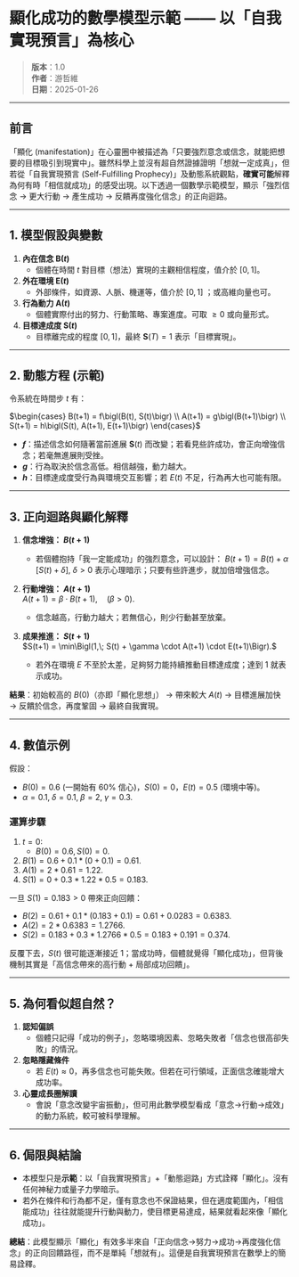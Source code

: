 # 顯化成功的數學模型示範 —— 以「自我實現預言」為核心

> **版本**：1.0  
> **作者**：游哲維  
> **日期**：2025-01-26  

---

## 前言

「顯化 (manifestation)」在心靈圈中被描述為「只要強烈意念或信念，就能把想要的目標吸引到現實中」。雖然科學上並沒有超自然證據證明「想就一定成真」，但若從「自我實現預言 (Self-Fulfilling Prophecy)」及動態系統觀點，**確實可能**解釋為何有時「相信就成功」的感受出現。以下透過一個數學示範模型，顯示「強烈信念 → 更大行動 → 產生成功 → 反饋再度強化信念」的正向迴路。

---

## 1. 模型假設與變數

1. **內在信念 $\mathbf{B}(t)$**  
   - 個體在時間 $t$ 對目標（想法）實現的主觀相信程度，值介於 $[0,1]$。  
2. **外在環境 $\mathbf{E}(t)$**  
   - 外部條件，如資源、人脈、機運等，值介於 $[0,1]$ ；或高維向量也可。  
3. **行為動力 $\mathbf{A}(t)$**  
   - 個體實際付出的努力、行動策略、專案進度。可取 $\ge 0$ 或向量形式。  
4. **目標達成度 $\mathbf{S}(t)$**  
   - 目標離完成的程度 $[0,1]$，最終 $\mathbf{S}(T)=1$ 表示「目標實現」。

---

## 2. 動態方程 (示範)

令系統在時間步 $t$ 有：

$\begin{cases}
B(t+1) = f\bigl(B(t), S(t)\bigr) \\
A(t+1) = g\bigl(B(t+1)\bigr) \\
S(t+1) = h\bigl(S(t), A(t+1), E(t+1)\bigr)
\end{cases}$

- **$f$**：描述信念如何隨著當前進展 $\mathbf{S}(t)$ 而改變；若看見些許成功，會正向增強信念；若毫無進展則受挫。  
- **$g$**：行為取決於信念高低。相信越強，動力越大。  
- **$h$**：目標達成度受行為與環境交互影響；若 $E(t)$ 不足，行為再大也可能有限。

---

## 3. 正向迴路與顯化解釋

1. **信念增強： $B(t+1)$**  
   - 若個體抱持「我一定能成功」的強烈意念，可以設計：
     $B(t+1) = B(t) + \alpha\, [S(t) + \delta]$,
     $\delta>0$ 表示心理暗示；只要有些許進步，就加倍增強信念。

2. **行動增強： $A(t+1)$**  
   $A(t+1) = \beta \cdot B(t+1), \quad (\beta>0).$
   - 信念越高，行動力越大；若無信心，則少行動甚至放棄。

3. **成果推進： $S(t+1)$**  
   $S(t+1) = \min\Bigl(1,\; S(t) + \gamma \cdot A(t+1) \cdot E(t+1)\Bigr).$
   - 若外在環境 $E$ 不至於太差，足夠努力能持續推動目標達成度；達到 $1$ 就表示成功。

**結果**：初始較高的 $B(0)$（亦即「顯化思想」） → 帶來較大 $A(t)$ → 目標進展加快 → 反饋於信念，再度鞏固 → 最終自我實現。

---

## 4. 數值示例

假設：

- $B(0)=0.6$ (一開始有 60% 信心)，$S(0)=0$，$E(t)=0.5$ (環境中等)。  
- $\alpha=0.1,\; \delta=0.1,\; \beta=2,\; \gamma=0.3.$

### 運算步驟

1. $t=0$:
   - $B(0)=0.6, S(0)=0.$
2. $B(1)=0.6 + 0.1*(0+0.1)=0.61.$
3. $A(1)=2*0.61=1.22.$
4. $S(1)=0 + 0.3*1.22*0.5=0.183.$

一旦 $S(1)=0.183>0$ 帶來正向回饋：
- $B(2)=0.61+0.1*(0.183+0.1)=0.61+0.0283=0.6383.$
- $A(2)=2*0.6383=1.2766.$
- $S(2)=0.183+0.3*1.2766*0.5=0.183+0.191=0.374.$

反覆下去，$S(t)$ 很可能逐漸接近 $1$；當成功時，個體就覺得「顯化成功」，但背後機制其實是「高信念帶來的高行動 + 局部成功回饋」。

---

## 5. 為何看似超自然？

1. **認知偏誤**  
   - 個體只記得「成功的例子」，忽略環境因素、忽略失敗者「信念也很高卻失敗」的情況。  
2. **忽略隱藏條件**  
   - 若 $E(t)\approx 0$，再多信念也可能失敗。但若在可行領域，正面信念確能增大成功率。  
3. **心靈成長圈解讀**  
   - 會說「意念改變宇宙振動」，但可用此數學模型看成「意念→行動→成效」的動力系統，較可被科學理解。

---

## 6. 侷限與結論

- 本模型只是**示範**：以「自我實現預言」+「動態迴路」方式詮釋「顯化」。沒有任何神秘力或量子力學暗示。  
- 若外在條件和行為都不足，僅有意念也不保證結果，但在適度範圍內，「相信能成功」往往就能提升行動與動力，使目標更易達成，結果就看起來像「顯化成功」。  

**總結**：此模型顯示「顯化」有效多半來自「正向信念→努力→成功→再度強化信念」的正向回饋路徑，而不是單純「想就有」。這便是自我實現預言在數學上的簡易詮釋。
